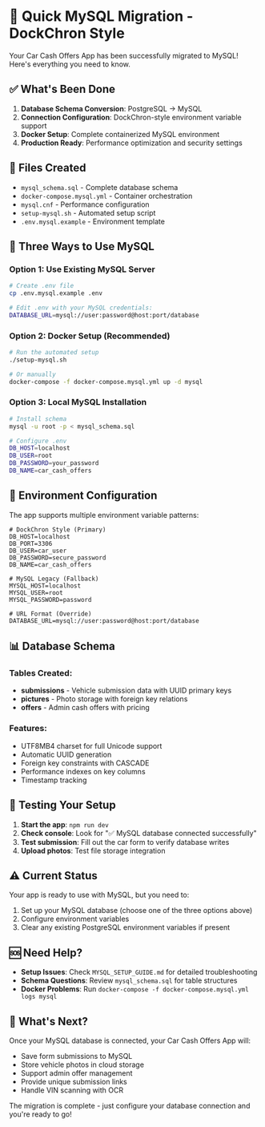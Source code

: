 # 🚀 Quick MySQL Migration - DockChron Style

Your Car Cash Offers App has been successfully migrated to MySQL! Here's everything you need to know.

## ✅ What's Been Done

1. **Database Schema Conversion**: PostgreSQL → MySQL
2. **Connection Configuration**: DockChron-style environment variable support
3. **Docker Setup**: Complete containerized MySQL environment
4. **Production Ready**: Performance optimization and security settings

## 📁 Files Created

- `mysql_schema.sql` - Complete database schema
- `docker-compose.mysql.yml` - Container orchestration
- `mysql.cnf` - Performance configuration
- `setup-mysql.sh` - Automated setup script
- `.env.mysql.example` - Environment template

## 🎯 Three Ways to Use MySQL

### Option 1: Use Existing MySQL Server
```bash
# Create .env file
cp .env.mysql.example .env

# Edit .env with your MySQL credentials:
DATABASE_URL=mysql://user:password@host:port/database
```

### Option 2: Docker Setup (Recommended)
```bash
# Run the automated setup
./setup-mysql.sh

# Or manually
docker-compose -f docker-compose.mysql.yml up -d mysql
```

### Option 3: Local MySQL Installation
```bash
# Install schema
mysql -u root -p < mysql_schema.sql

# Configure .env
DB_HOST=localhost
DB_USER=root
DB_PASSWORD=your_password
DB_NAME=car_cash_offers
```

## 🔧 Environment Configuration

The app supports multiple environment variable patterns:

```env
# DockChron Style (Primary)
DB_HOST=localhost
DB_PORT=3306
DB_USER=car_user
DB_PASSWORD=secure_password
DB_NAME=car_cash_offers

# MySQL Legacy (Fallback)
MYSQL_HOST=localhost
MYSQL_USER=root
MYSQL_PASSWORD=password

# URL Format (Override)
DATABASE_URL=mysql://user:password@host:port/database
```

## 📊 Database Schema

### Tables Created:
- **submissions** - Vehicle submission data with UUID primary keys
- **pictures** - Photo storage with foreign key relations
- **offers** - Admin cash offers with pricing

### Features:
- UTF8MB4 charset for full Unicode support
- Automatic UUID generation
- Foreign key constraints with CASCADE
- Performance indexes on key columns
- Timestamp tracking

## 🧪 Testing Your Setup

1. **Start the app**: `npm run dev`
2. **Check console**: Look for "✅ MySQL database connected successfully"
3. **Test submission**: Fill out the car form to verify database writes
4. **Upload photos**: Test file storage integration

## ⚠️ Current Status

Your app is ready to use with MySQL, but you need to:
1. Set up your MySQL database (choose one of the three options above)
2. Configure environment variables
3. Clear any existing PostgreSQL environment variables if present

## 🆘 Need Help?

- **Setup Issues**: Check `MYSQL_SETUP_GUIDE.md` for detailed troubleshooting
- **Schema Questions**: Review `mysql_schema.sql` for table structures
- **Docker Problems**: Run `docker-compose -f docker-compose.mysql.yml logs mysql`

## 🎉 What's Next?

Once your MySQL database is connected, your Car Cash Offers App will:
- Save form submissions to MySQL
- Store vehicle photos in cloud storage
- Support admin offer management
- Provide unique submission links
- Handle VIN scanning with OCR

The migration is complete - just configure your database connection and you're ready to go!